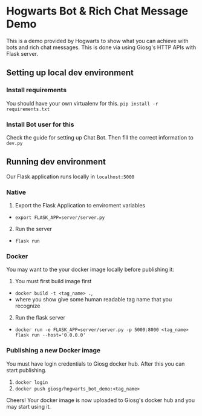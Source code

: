 # Hogwarts Bot & Rich Chat Message Demo

This is a demo provided by Hogwarts to show what you can achieve with bots and rich chat messages. This is done via using Giosg's HTTP APIs with Flask server.

## Setting up local dev environment

### Install requirements

You should have your own virtualenv for this.
`pip install -r requirements.txt`

### Install Bot user for this

Check the guide for setting up Chat Bot. Then fill the correct information to `dev.py`

## Running dev environment

Our Flask application runs locally in `localhost:5000`

### Native

1. Export the Flask Application to enviroment variables
  - `export FLASK_APP=server/server.py`
2. Run the server
  - `flask run`

### Docker

You may want to the your docker image locally before publishing it:

1. You must first build image first
  -  `docker build -t <tag_name> .`,
  -  where you show give some human readable tag name that you recognize

2. Run the flask server
  - `docker run -e FLASK_APP=server/server.py -p 5000:8000 <tag_name> flask run --host='0.0.0.0'`

### Publishing a new Docker image

You must have login credentials to Giosg docker hub. After this you can start publishing.

1. `docker login`
2. `docker push giosg/hogwarts_bot_demo:<tag_name>`

Cheers! Your docker image is now uploaded to Giosg's docker hub and you may start using it.
